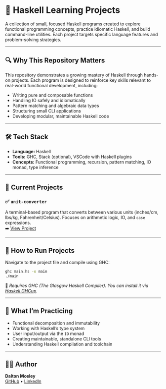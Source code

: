 # 🧠 Haskell Learning Projects

A collection of small, focused Haskell programs created to explore functional programming concepts, practice idiomatic Haskell, and build command-line utilities. Each project targets specific language features and problem-solving strategies.

---

## 🔍 Why This Repository Matters

This repository demonstrates a growing mastery of Haskell through hands-on projects. Each program is designed to reinforce key skills relevant to real-world functional development, including:

- Writing pure and composable functions
- Handling IO safely and idiomatically
- Pattern matching and algebraic data types
- Structuring small CLI applications
- Developing modular, maintainable Haskell code

---

## 🛠️ Tech Stack

- **Language:** Haskell
- **Tools:** GHC, Stack (optional), VSCode with Haskell plugins
- **Concepts:** Functional programming, recursion, pattern matching, IO monad, type inference

---

## 📂 Current Projects

### ✅ `unit-converter`

A terminal-based program that converts between various units (inches/cm, lbs/kg, Fahrenheit/Celsius). Focuses on arithmetic logic, IO, and `case` expressions.  
➡️ [View Project](./unit-converter.hs)

---

## 🚀 How to Run Projects

Navigate to the project file and compile using GHC:

```bash
ghc main.hs -o main
./main
```

📌 _Requires GHC (The Glasgow Haskell Compiler). You can install it via [Haskell GHCup](https://www.haskell.org/ghcup/)._

---

## 📘 What I’m Practicing

- Functional decomposition and immutability
- Working with Haskell’s type system
- User input/output via the `IO` monad
- Creating maintainable, standalone CLI tools
- Understanding Haskell compilation and toolchain

---

## 🧑‍💻 Author

**Dalton Mosley**  
[GitHub](https://github.com/DaltonMo) • [LinkedIn](https://www.linkedin.com/in/dalton-lee-mosley/)
